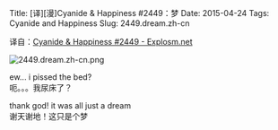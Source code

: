 Title: [译][漫]Cyanide & Happiness #2449：梦
Date: 2015-04-24
Tags: Cyanide and Happiness
Slug: 2449.dream.zh-cn

译自：[Cyanide & Happiness #2449 - Explosm.net](http://explosm.net/comics/2449/)


![2449.dream.zh-cn.png](/static/images/comics/2449.dream.zh-cn.png)




ew... i pissed the bed?         
呃。。。我尿床了？

thank god! it was all just a dream          
谢天谢地！这只是个梦